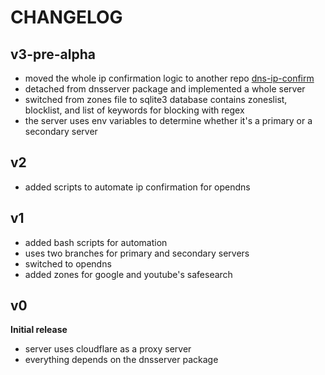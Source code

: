 # CHANGELOG

## v3-pre-alpha

-   moved the whole ip confirmation logic to another repo [dns-ip-confirm](https://github.com/mafazaa-org/dns-ip-confirm)
-   detached from dnsserver package and implemented a whole server
-   switched from zones file to sqlite3 database contains zoneslist, blocklist, and list of keywords for blocking with regex
-   the server uses env variables to determine whether it's a primary or a secondary server

## v2

-   added scripts to automate ip confirmation for opendns

## v1

-   added bash scripts for automation
-   uses two branches for primary and secondary servers
-   switched to opendns
-   added zones for google and youtube's safesearch

## v0

**Initial release**

-   server uses cloudflare as a proxy server
-   everything depends on the dnsserver package
